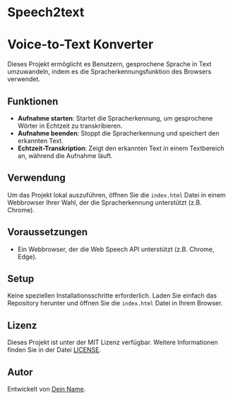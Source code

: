 # Speech2text

# Voice-to-Text Konverter

Dieses Projekt ermöglicht es Benutzern, gesprochene Sprache in Text umzuwandeln, indem es die Spracherkennungsfunktion des Browsers verwendet.

## Funktionen

- **Aufnahme starten**: Startet die Spracherkennung, um gesprochene Wörter in Echtzeit zu transkribieren.
- **Aufnahme beenden**: Stoppt die Spracherkennung und speichert den erkannten Text.
- **Echtzeit-Transkription**: Zeigt den erkannten Text in einem Textbereich an, während die Aufnahme läuft.

## Verwendung

Um das Projekt lokal auszuführen, öffnen Sie die `index.html` Datei in einem Webbrowser Ihrer Wahl, der die Spracherkennung unterstützt (z.B. Chrome).

## Voraussetzungen

- Ein Webbrowser, der die Web Speech API unterstützt (z.B. Chrome, Edge).

## Setup

Keine speziellen Installationsschritte erforderlich. Laden Sie einfach das Repository herunter und öffnen Sie die `index.html` Datei in Ihrem Browser.

## Lizenz

Dieses Projekt ist unter der MIT Lizenz verfügbar. Weitere Informationen finden Sie in der Datei [LICENSE](./LICENSE).

## Autor

Entwickelt von [Dein Name](https://github.com/dein-username).


